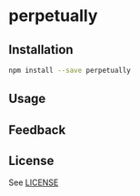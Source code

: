 # perpetually

## Installation

```sh
npm install --save perpetually
```

## Usage

## Feedback

## License

See [LICENSE](LICENSE)

